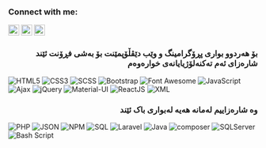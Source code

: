 ### Connect with me:

<a href="https://efma.tech" target="blank"><img src="https://www.pngkey.com/png/full/131-1312432_website-logo-png-transparent-background-image-black-logo.png" height="22" width="22" /></a>
<a href="https://fb.com/CyberBite.Conf" target="blank"><img src="https://cdn.iconscout.com/icon/free/png-128/facebook-224-498412.png" height="22" width="22" /></a>
<a href="https://wa.me/+9647504103583" target="blank"><img src="https://cdn.iconscout.com/icon/free/png-256/whatsapp-43-189795.png" height="22" width="22" /></a>


<h3 align="right"><b>بۆ هەردوو بواری پڕۆگرامینگ و وێب دێڤڵۆپمێنت بۆ بەشی فڕۆنت ئێند شارەزای ئەم تەکنەلۆژیایانەی خوارەوەم</b></h3>

![HTML5](https://img.shields.io/badge/-HTML5-000000?style=flat&logo=html5&logoColor=ffffff&labelColor=E34F26)
![CSS3](https://img.shields.io/badge/-CSS3-000000?style=flat&logo=css3&logoColor=ffffff&labelColor=1572B6)
![SCSS](https://img.shields.io/badge/-SCSS-000000?style=flat&logo=scss3&logoColor=ffffff&labelColor=1572B6)
![Bootstrap](https://img.shields.io/badge/-Bootstrap-000000?style=flat&logo=bootstrap&logoColor=ffffff&labelColor=563D7C)
![Font Awesome](https://img.shields.io/badge/-font%20awesome-000000?style=flat&logo=font-awesome&logoColor=339AF0&labelColor=ffffff)
![JavaScript](https://img.shields.io/badge/-JavaScript-000000?style=flat&logo=javascript)
![Ajax](https://img.shields.io/badge/-Ajax-000000?style=flat&label=Ajax&logoColor=ff0000&labelColor=ffffff)
![jQuery](https://img.shields.io/badge/-jQuery-000000?style=flat&logo=jQuery&logoColor=0769AD&labelColor=ffffff)
![Material-UI](https://img.shields.io/badge/-Material%20UI-000000?style=flat&logo=Material%20UI&logoColor=ffffff&labelColor=0081CB)
![ReactJS](https://img.shields.io/badge/-ReactJS-000000?style=flat&logo=React&logoColor=ffffff&labelColor=458BFF)
![XML](https://img.shields.io/badge/-XML-000000?style=flat&label=%3C/%3E&logoColor=ffffff&labelColor=F79500)


<h3 align="right"><b>وە شارەزاییم لەمانە هەیە لەبواری باک ئێند</b></h3>

![PHP](https://img.shields.io/badge/-PHP-000000?style=flat&logo=PHP&logoColor=5466b8&labelColor=ffffff)
![JSON](https://img.shields.io/badge/-JSON-000000?style=flat&logo=JSON&logoColor=000000&labelColor=ffffff)
![NPM](https://img.shields.io/badge/-npm-000000?style=flat&logo=npm&labelColor=ffffff)
![SQL](https://img.shields.io/badge/-SQL-000000?style=flat&logo=MySQL&labelColor=ffffff)
![Laravel](https://img.shields.io/badge/-Laravel-000000?style=flat&logo=laravel&logoColor=ffffff&labelColor=FF2D20)
![Java](https://img.shields.io/badge/-Java-000000?style=flat&logo=Java&logoColor=ffffff&labelColor=118CC8)
![composer](https://img.shields.io/badge/-composer-000000?style=flat&logo=composer&logoColor=ffffff&labelColor=7C5235)
![SQLServer](https://img.shields.io/badge/-XML-000000?style=flat&logo=microsoft&logoColor=ffffff&labelColor=0065ff)
![Bash Script](https://img.shields.io/badge/-Bash%20Script-000000?style=flat&logo=linux&logoColor=ffffff&labelColor=0065ff)
